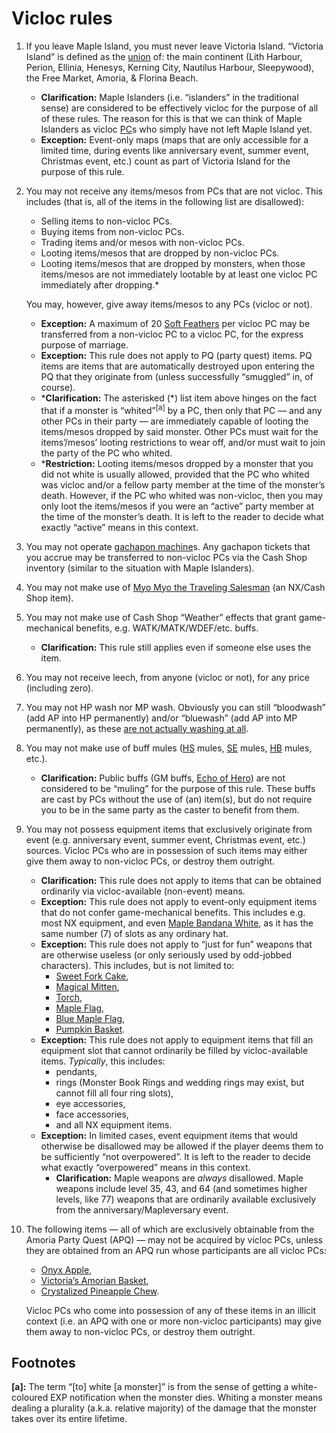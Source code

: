 # Vicloc rules

1. If you leave Maple Island, you must never leave Victoria Island. “Victoria
   Island” is defined as the [union][union] of: the main continent (Lith
   Harbour, Perion, Ellinia, Henesys, Kerning City, Nautilus Harbour,
   Sleepywood), the Free Market, Amoria, & Florina Beach.
    - **Clarification:** Maple Islanders (i\.e. “islanders” in the traditional
      sense) are considered to be effectively vicloc for the purpose of all of
      these rules. The reason for this is that we can think of Maple Islanders
      as vicloc [PC](https://en.wikipedia.org/wiki/Player_character)s who
      simply have not left Maple Island yet.
    - **Exception:** Event-only maps (maps that are only accessible for a
      limited time, during events like anniversary event, summer event,
      Christmas event, etc.) count as part of Victoria Island for the purpose
      of this rule.
2. You may not receive any items/mesos from PCs that are not vicloc. This
   includes (that is, all of the items in the following list are disallowed):
    - Selling items to non-vicloc PCs.
    - Buying items from non-vicloc PCs.
    - Trading items and/or mesos with non-vicloc PCs.
    - Looting items/mesos that are dropped by non-vicloc PCs.
    - Looting items/mesos that are dropped by monsters, when those items/mesos
      are not immediately lootable by at least one vicloc PC immediately after
      dropping.\*

   You may, however, give away items/mesos to any PCs (vicloc or not).

    - **Exception:** A maximum of 20 [Soft
      Feathers](https://maplelegends.com/lib/etc?id=4003005) per vicloc PC may
      be transferred from a non-vicloc PC to a vicloc PC, for the express
      purpose of marriage.
    - **Exception:** This rule does not apply to PQ (party quest) items. PQ
      items are items that are automatically destroyed upon entering the PQ
      that they originate from (unless successfully “smuggled” in, of course).
    - \***Clarification:** The asterisked (\*) list item above hinges on the
      fact that if a monster is “whited”<sup>\[a\]</sup> by a PC, then only
      that PC — and any other PCs in their party — are immediately capable of
      looting the items/mesos dropped by said monster. Other PCs must wait for
      the items’/mesos’ looting restrictions to wear off, and/or must wait to
      join the party of the PC who whited.
    - \***Restriction:** Looting items/mesos dropped by a monster that you did
      not white is usually allowed, provided that the PC who whited was vicloc
      and/or a fellow party member at the time of the monster’s death. However,
      if the PC who whited was non-vicloc, then you may only loot the
      items/mesos if you were an “active” party member at the time of the
      monster’s death. It is left to the reader to decide what exactly “active”
      means in this context.
3. You may not operate [gachapon
   machine](https://maplelegends.com/lib/npc?id=9100100)s. Any gachapon tickets
   that you accrue may be transferred to non-vicloc PCs via the Cash Shop
   inventory (similar to the situation with Maple Islanders).
4. You may not make use of [Myo Myo the Traveling
   Salesman](https://maplelegends.com/lib/cash?id=5450000) (an NX/Cash Shop
   item).
5. You may not make use of Cash Shop “Weather” effects that grant
   game-mechanical benefits, e\.g. WATK/MATK/WDEF/etc. buffs.
    - **Clarification:** This rule still applies even if someone else uses the
      item.
6. You may not receive leech, from anyone (vicloc or not), for any price
   (including zero).
7. You may not HP wash nor MP wash. Obviously you can still “bloodwash” (add AP
   into HP permanently) and/or “bluewash” (add AP into MP permanently), as
   these [are not actually washing at
   all](https://en.wiktionary.org/wiki/misnomer).
8. You may not make use of buff mules
   ([HS](https://maplelegends.com/lib/skill?id=2311003) mules,
   [SE](https://maplelegends.com/lib/skill?id=3121002) mules,
   [HB](https://maplelegends.com/lib/skill?id=1301007) mules, etc.).
    - **Clarification:** Public buffs (GM buffs, [Echo of
      Hero](https://maplelegends.com/lib/skill?id=1005)) are not considered to
      be “muling” for the purpose of this rule. These buffs are cast by PCs
      without the use of (an) item(s), but do not require you to be in the same
      party as the caster to benefit from them.
9. You may not possess equipment items that exclusively originate from event
   (e\.g. anniversary event, summer event, Christmas event, etc.) sources.
   Vicloc PCs who are in possession of such items may either give them away to
   non-vicloc PCs, or destroy them outright.
    - **Clarification:** This rule does not apply to items that can be obtained
      ordinarily via vicloc-available (non-event) means.
    - **Exception:** This rule does not apply to event-only equipment items
      that do not confer game-mechanical benefits. This includes e\.g. most NX
      equipment, and even [Maple Bandana
      White](https://maplelegends.com/lib/equip?id=01002515), as it has the
      same number (7) of slots as any ordinary hat.
    - **Exception:** This rule does not apply to “just for fun” weapons that
      are otherwise useless (or only seriously used by odd-jobbed characters).
      This includes, but is not limited to:
        - [Sweet Fork Cake](https://maplelegends.com/lib/equip?id=01472088),
        - [Magical Mitten](https://maplelegends.com/lib/equip?id=01472063),
        - [Torch](https://maplelegends.com/lib/equip?id=01302084),
        - [Maple Flag](https://maplelegends.com/lib/equip?id=01302033),
        - [Blue Maple Flag](https://maplelegends.com/lib/equip?id=01302065),
        - [Pumpkin Basket](https://maplelegends.com/lib/equip?id=01302034).
    - **Exception:** This rule does not apply to equipment items that fill an
      equipment slot that cannot ordinarily be filled by vicloc-available
      items. _Typically_, this includes:
        - pendants,
        - rings (Monster Book Rings and wedding rings may exist, but cannot
          fill all four ring slots),
        - eye accessories,
        - face accessories,
        - and all NX equipment items.
    - **Exception:** In limited cases, event equipment items that would
      otherwise be disallowed may be allowed if the player deems them to be
      sufficiently “not overpowered”. It is left to the reader to decide what
      exactly “overpowered” means in this context.
        - **Clarification:** Maple weapons are _always_ disallowed. Maple
          weapons include level 35, 43, and 64 (and sometimes higher levels,
          like 77) weapons that are ordinarily available exclusively from the
          anniversary/Mapleversary event.
10. The following items — all of which are exclusively obtainable from the
    Amoria Party Quest (APQ) — may not be acquired by vicloc PCs, unless they
    are obtained from an APQ run whose participants are all vicloc PCs:
    - [Onyx Apple](https://maplelegends.com/lib/use?id=2022179),
    - [Victoria’s Amorian Basket](https://maplelegends.com/lib/use?id=2022181),
    - [Crystalized Pineapple
      Chew](https://maplelegends.com/lib/use?id=2022182).

    Vicloc PCs who come into possession of any of these items in an illicit
    context (i\.e. an APQ with one or more non-vicloc participants) may give
    them away to non-vicloc PCs, or destroy them outright.

## Footnotes

**\[a\]:** The term “\[to\] white \[a monster\]” is from the sense of getting a
white-coloured EXP notification when the monster dies. Whiting a monster means
dealing a plurality (a\.k\.a. relative majority) of the damage that the monster
takes over its entire lifetime.

[union]: https://en.wikipedia.org/wiki/Union_(set_theory)
